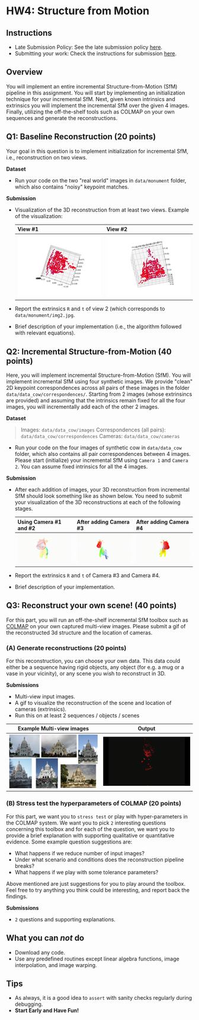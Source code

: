 # HW4: Structure from Motion

## Instructions
* Late Submission Policy: See the late submission policy [here](https://geometric3d.github.io/pages/assignments/hw0.html).
* Submitting your work: Check the instructions for submission [here](https://geometric3d.github.io/pages/assignments/hw0.html).

## Overview

You will implement an entire incremental Structure-from-Motion (SfM) pipeline in this assignment. You will start by implementing an initialization technique for your incremental SfM. Next, given known intrinsics and extrinsics you will implement the incremental SfM over the given 4 images. Finally, utilizing the off-the-shelf tools such as COLMAP on your own sequences and generate the reconstructions.



## Q1: Baseline Reconstruction (20 points)
Your goal in this question is to implement initialization for incremental SfM, i.e., reconstruction on two views. 

**Dataset**
- Run your code on the two "real world" images in `data/monument` folder, which also contains "noisy" keypoint matches.

**Submission**
- Visualization of the 3D reconstruction from at least two views. Example of the visualization:

    | View #1 | View #2 |
    | -----------  | ----------|
    |  <img src="figures/q1.png" width="400">  | <img src="figures/q1_1.png" width="400"> |
    
- Report the extrinsics `R` and `t` of view 2 (which corresponds to `data/monument/img2.jpg`.

- Brief description of your implementation (i.e., the algorithm followed with relevant equations).


## Q2: Incremental Structure-from-Motion (40 points)

Here, you will implement incremental Structure-from-Motion (SfM). You will implement incremental SfM using four synthetic images. We provide "clean" 2D keypoint correspondences across all pairs of these images in the folder `data/data_cow/correspondences/`. Starting from 2 images (whose extrinsincs are provided) and assuming that the intrinsics remain fixed for all the four images, you will incrementally add each of the other 2 images. 

**Dataset**
> Images: `data/data_cow/images`
> Correspondences (all pairs): `data/data_cow/correspondences`
> Cameras: `data/data_cow/cameras`

- Run your code on the four images of synthetic cow in `data/data_cow` folder, which also contains all pair correspondences between 4 images. Please start (initialize) your incremental SfM using `Camera 1` and `Camera 2`. You can assume fixed intrinsics for all the 4 images.

**Submission**
- After each addition of images, your 3D reconstruction from incremental SfM should look something like as shown below. You need to submit your visualization of the 3D reconstructions at each of the following stages. 

    Using Camera #1 and #2 | After adding Camera #3  | After adding Camera #4 |
    | -----------  | ----------| ---------- |
    |<img src="figures/view_1_2.gif" width="265">  | <img src="figures/view_1_2_3.gif" width="265"> | <img src="figures/view_1_2_3_4.gif" width="265"> | 

    
- Report the extrinsics `R` and `t` of Camera #3 and Camera #4. 

- Brief description of your implementation.

## Q3: Reconstruct your own scene! (40 points)
For this part, you will run an off-the-shelf incremental SfM toolbox such as [COLMAP](https://github.com/colmap/pycolmap) on your own captured multi-view images. Please submit a gif of the reconstructed 3d structure and the location of cameras.

### (A) Generate reconstructions (20 points)
For this reconstruction, you can choose your own data. This data could either be a sequence having rigid objects, any object (for e.g. a mug or a vase in your vicinity), or any scene you wish to reconstruct in 3D.

**Submissions**
-  Multi-view input images.
-  A gif to visualize the reconstruction of the scene and location of cameras (extrinsics).
-  Run this on at least 2 sequences / objects / scenes

  | Example Multi-view images  | Output | 
  | ----------- | ----------- | 
  |  <img src="figures/multi-sacre-cour.jpg" width="400">  | <img src="figures/monument_reconstruction.gif" width="400"> |  

### (B) Stress test the hyperparameters of COLMAP (20 points)
For this part, we want you to `stress test` or play with hyper-parameters in the COLMAP system. We want you to pick `2` interesting questions concerning this toolbox and for each of the question, we want you to provide a brief explanation with supporting qualitative or quantitative evidence. Some example question suggestions are:

-  What happens if we reduce number of input images?
-  Under what scenario and conditions does the reconstruction pipeline breaks?
-  What happens if we play with some tolerance parameters?

Above mentioned are just suggestions for you to play around the toolbox. Feel free to try anything you think could be interesting, and report back the findings.


**Submissions**
-  `2` questions and supporting explanations.


## What you can *not* do
* Download any code.
* Use any predefined routines except linear algebra functions, image interpolation, and image warping.
  
## Tips
* As always, it is a good idea to `assert` with sanity checks regularly during debugging.
* **Start Early and Have Fun!**




